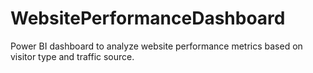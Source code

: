 # WebsitePerformanceDashboard
Power BI dashboard to analyze website performance metrics based on visitor type and traffic source.
